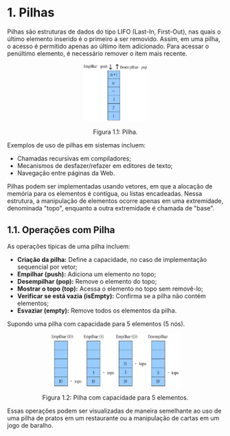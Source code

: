 # 1. Pilhas

Pilhas são estruturas de dados do tipo LIFO (Last-In, First-Out), nas quais o último elemento inserido é o primeiro a ser removido. Assim, em uma pilha, o acesso é permitido apenas ao último item adicionado. Para acessar o penúltimo elemento, é necessário remover o item mais recente.

<div align="center">
    <img src="../imgs/pilha.png" width="30%" style="max-height: 60vh;"/>
    <p>Figura 1.1: Pilha.</p>
</div>

Exemplos de uso de pilhas em sistemas incluem:

- Chamadas recursivas em compiladores;
- Mecanismos de desfazer/refazer em editores de texto;
- Navegação entre páginas da Web.

Pilhas podem ser implementadas usando vetores, em que a alocação de memória para os elementos é contígua, ou listas encadeadas. Nessa estrutura, a manipulação de elementos ocorre apenas em uma extremidade, denominada "topo", enquanto a outra extremidade é chamada de "base".

## 1.1. Operações com Pilha

As operações típicas de uma pilha incluem:

- **Criação da pilha:** Define a capacidade, no caso de implementação sequencial por vetor;
- **Empilhar (push):** Adiciona um elemento no topo;
- **Desempilhar (pop):** Remove o elemento do topo;
- **Mostrar o topo (top):** Acessa o elemento no topo sem removê-lo;
- **Verificar se está vazia (isEmpty):** Confirma se a pilha não contém elementos;
- **Esvaziar (empty):** Remove todos os elementos da pilha.

Supondo uma pilha com capacidade para 5 elementos (5 nós).

<div align="center">
    <img src="../imgs/exemplo_empilhar_desempilhar.png" width="60%" style="max-height: 60vh;"/>
    <p>Figura 1.2: Pilha com capacidade para 5 elementos.</p>
</div>

Essas operações podem ser visualizadas de maneira semelhante ao uso de uma pilha de pratos em um restaurante ou a manipulação de cartas em um jogo de baralho.

